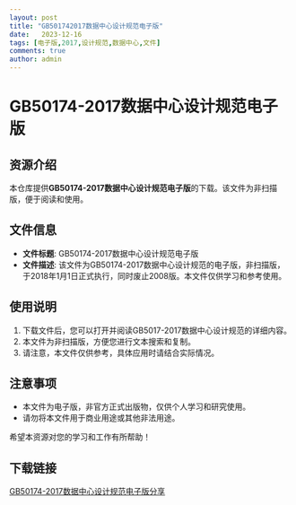 ```yaml
---
layout: post
title: "GB501742017数据中心设计规范电子版"
date:   2023-12-16
tags: [电子版,2017,设计规范,数据中心,文件]
comments: true
author: admin
---
```

# GB50174-2017数据中心设计规范电子版

## 资源介绍

本仓库提供**GB50174-2017数据中心设计规范电子版**的下载。该文件为非扫描版，便于阅读和使用。

## 文件信息

- **文件标题**: GB50174-2017数据中心设计规范电子版
- **文件描述**: 该文件为GB50174-2017数据中心设计规范的电子版，非扫描版，于2018年1月1日正式执行，同时废止2008版。本文件仅供学习和参考使用。

## 使用说明

1. 下载文件后，您可以打开并阅读GB5017-2017数据中心设计规范的详细内容。
2. 本文件为非扫描版，方便您进行文本搜索和复制。
3. 请注意，本文件仅供参考，具体应用时请结合实际情况。

## 注意事项

- 本文件为电子版，非官方正式出版物，仅供个人学习和研究使用。
- 请勿将本文件用于商业用途或其他非法用途。

希望本资源对您的学习和工作有所帮助！

## 下载链接

[GB50174-2017数据中心设计规范电子版分享](https://pan.quark.cn/s/f0da2beaf4b3)